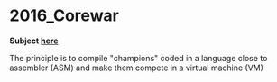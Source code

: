 # 2016_Corewar

**Subject [here](https://github.com/thibautcornolti/Corewar/blob/master/Subject.pdf)**

The principle is to compile "champions" coded in a language close to assembler (ASM) and make them compete in a virtual machine (VM)
